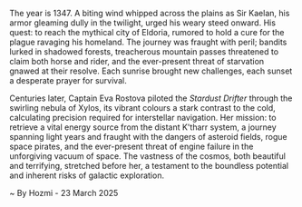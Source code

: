 
The year is 1347.  A biting wind whipped across the plains as Sir Kaelan, his armor gleaming dully in the twilight, urged his weary steed onward.  His quest: to reach the mythical city of Eldoria, rumored to hold a cure for the plague ravaging his homeland.  The journey was fraught with peril; bandits lurked in shadowed forests, treacherous mountain passes threatened to claim both horse and rider, and the ever-present threat of starvation gnawed at their resolve.  Each sunrise brought new challenges, each sunset a desperate prayer for survival.


Centuries later, Captain Eva Rostova piloted the *Stardust Drifter* through the swirling nebula of Xylos, its vibrant colours a stark contrast to the cold, calculating precision required for interstellar navigation.  Her mission: to retrieve a vital energy source from the distant K'tharr system, a journey spanning light years and fraught with the dangers of asteroid fields, rogue space pirates, and the ever-present threat of engine failure in the unforgiving vacuum of space.  The vastness of the cosmos, both beautiful and terrifying, stretched before her, a testament to the boundless potential and inherent risks of galactic exploration.

~ By Hozmi - 23 March 2025
